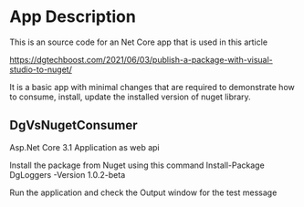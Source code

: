 # App Description

This is an source code for an Net Core app that is used in this article

https://dgtechboost.com/2021/06/03/publish-a-package-with-visual-studio-to-nuget/

It is a basic app with minimal changes that are required to demonstrate how to consume, install, update the installed version of nuget library.

## DgVsNugetConsumer

Asp.Net Core 3.1 Application as web api

Install the package from Nuget using this command Install-Package DgLoggers -Version 1.0.2-beta

Run the application and check the Output window for the test message
